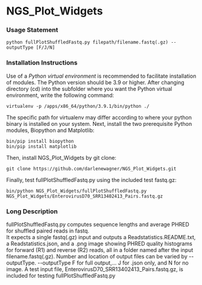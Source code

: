 # NGS_Plot_Widgets
### Usage Statement
```python fullPlotShuffledFastq.py filepath/filename.fastq(.gz) --outputType [F/J/N]```
### Installation Instructions
Use of a <i>Python virtual environment</i> is recommended to facilitate installation of modules. The Python version should be 3.9 or higher.
After changing directory (cd) into the subfolder where you want the Python virtual environment, write the following command:

```virtualenv -p /apps/x86_64/python/3.9.1/bin/python ./```

The specific path for virtualenv may differ according to where your python binary is installed on your system.
Next, install the two prerequisite Python modules, Biopython and Matplotlib:

```bin/pip install biopython```<br/>
```bin/pip install matplotlib```

Then, install NGS_Plot_Widgets by git clone:

```git clone https://github.com/darlenewagner/NGS_Plot_Widgets.git```

Finally, test fullPlotShuffledFastq.py using the included test fastq.gz:

```bin/python NGS_Plot_Widgets/fullPlotShuffledFastq.py NGS_Plot_Widgets/EnterovirusD70_SRR13402413_Pairs.fastq.gz```

### Long Description
fullPlotShuffledFastq.py computes sequence lengths and average PHRED for shuffled paired reads in fastq.  
It expects a single fastq(.gz) input and outputs a Readstatistics.README.txt, a Readstatistics.json, and 
a .png image showing PHRED quality histograms for forward (R1) and reverse (R2) reads, all in a folder
named after the input filename.fastq(.gz).  Number and location of output files can be varied by --outputType.
--outputType F for full output,... J for .json only, and N for no image.
A test input file, EnterovirusD70_SRR13402413_Pairs.fastq.gz, is included for testing fullPlotShuffledFastq.py
